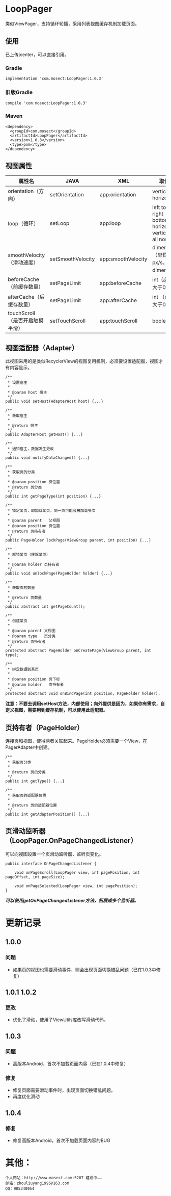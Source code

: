 # LoopPager
类似ViewPager，支持循环轮播，采用列表视图缓存机制加载页面。

## 使用
已上传jcenter，可以直接引用。
### Gradle
```
implementation 'com.mosect:LoopPager:1.0.3'
```
### 旧版Gradle
```
compile 'com.mosect:LoopPager:1.0.3'
```
### Maven
```
<dependency>
  <groupId>com.mosect</groupId>
  <artifactId>LoopPager</artifactId>
  <version>1.0.3</version>
  <type>pom</type>
</dependency>
```

## 视图属性

属性名 | JAVA | XML | 取值
----- | ---- | --- | ------
orientation（方向） | setOrientation | app:orientation | vertical horizontal
loop（循环） | setLoop | app:loop | left top right bottom horizontal vertical all none
smoothVelocity（滑动速度） | setSmoothVelocity | app:smoothVelocity | dimen（单位：px/s，dimen值）
beforeCache（前缓存数量） | setPageLimit | app:beforeCache | int（必须大于0）
afterCache（后缓存数量） | setPageLimit | app:afterCache | int （必须大于0）
touchScroll（是否开启触摸平滑） | setTouchScroll | app:touchScroll | boolean

## 视图适配器（Adapter）
此视图采用的是类似RecyclerView的视图复用机制，必须要设置适配器，视图才有内容显示。
```
/**
 * 设置宿主
 *
 * @param host 宿主
 */
public void setHost(AdapterHost host) {...}

/**
 * 获取宿主
 *
 * @return 宿主
 */
public AdapterHost getHost() {...}

/**
 * 通知宿主，数据发生更改
 */
public void notifyDataChanged() {...}

/**
 * 获取页的分类
 *
 * @param position 页位置
 * @return 页分类
 */
public int getPageType(int position) {...}

/**
 * 锁定某页，即加载某页，同一页可能会被加载多次
 *
 * @param parent   父视图
 * @param position 页位置
 * @return 页持有者
 */
public PageHolder lockPage(ViewGroup parent, int position) {...}

/**
 * 解锁某页（移除某页）
 *
 * @param holder 页持有者
 */
public void unlockPage(PageHolder holder) {...}

/**
 * 获取页的数量
 *
 * @return 页数量
 */
public abstract int getPageCount();

/**
 * 创建某页
 *
 * @param parent 父视图
 * @param type   页分类
 * @return 页持有者
 */
protected abstract PageHolder onCreatePage(ViewGroup parent, int type);

/**
 * 绑定数据到某页
 *
 * @param position 页下标
 * @param holder   页持有者
 */
protected abstract void onBindPage(int position, PageHolder holder);
```
**注意：不要去调用setHost方法，内部使用；向外提供是因为，如果你有需求，自定义视图，需要用到缓存机制，可以使用此适配器。**

## 页持有者（PageHolder）
连接页和视图，使得两者关联起来。PageHolder必须需要一个View，在PagerAdapter中创建。
```
/**
 * 获取页分类
 *
 * @return 页的分类
 */
public int getType() {...}

/**
 * 获取页的适配器位置
 *
 * @return 页的适配器位置
 */
public int getAdapterPosition() {...}
```

## 页滑动监听器（LoopPager.OnPageChangedListener）
可以向视图设置一个页滑动监听器，监听页变化。
```
public interface OnPageChangedListener {

    void onPageScroll(LoopPager view, int pagePosition, int pageOffset, int pageSize);

    void onPageSelected(LoopPager view, int pagePosition);
}
```
***可以使用getOnPageChangedListener方法，拓展成多个监听器。***

# 更新记录
## 1.0.0 
### 问题
* 如果页的视图也需要滑动事件，则会出现页面切换错乱问题（已在1.0.3中修复）

## 1.0.1     1.0.2
### 更改
* 优化了滑动，使用了ViewUtils库改写滑动代码。

## 1.0.3
### 问题
* 高版本Android，首次不加载页面内容（已在1.0.4中修复）
### 修复
* 修复页面需要滑动事件时，出现页面切换错乱问题。
* 再度优化滑动

## 1.0.4
### 修复
* 修复高版本Android，首次不加载页面内容的BUG

# 其他：
```
个人网站：http://www.mosect.com:5207 建设中……
邮箱：zhouliuyang1995@163.com
QQ：905340954
```
